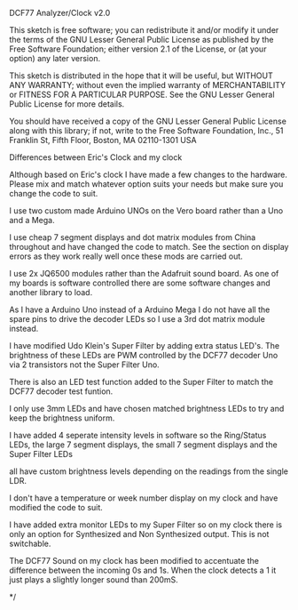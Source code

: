  DCF77 Analyzer/Clock v2.0


 This sketch is free software; you can redistribute it and/or
 modify it under the terms of the GNU Lesser General Public
 License as published by the Free Software Foundation; either
 version 2.1 of the License, or (at your option) any later version.
 
 This sketch is distributed in the hope that it will be useful,
 but WITHOUT ANY WARRANTY; without even the implied warranty of
 MERCHANTABILITY or FITNESS FOR A PARTICULAR PURPOSE.  See the GNU
 Lesser General Public License for more details.
 
 You should have received a copy of the GNU Lesser General Public
 License along with this library; if not, write to the Free Software
 Foundation, Inc., 51 Franklin St, Fifth Floor, Boston, MA  02110-1301  USA


 Differences between Eric's Clock and my clock

Although based on Eric's clock I have made a few changes to the hardware. Please mix and match whatever option suits your needs but make sure you change the code to suit.

I use two custom made Arduino UNOs on the Vero board rather than a Uno and a Mega.

I use cheap 7 segment displays and dot matrix modules from China throughout and have changed the code to match. See the section on display errors as they work really well once these mods are carried out.

I use 2x  JQ6500 modules rather than the Adafruit sound board. As one of my boards is software controlled there are some software changes and another library to load.

As I have a Arduino Uno instead of a Arduino Mega I do not have all the spare pins to drive the decoder LEDs so I use a 3rd dot matrix module instead.

I have modified Udo Klein's Super Filter by adding extra status LED's. The brightness of these LEDs are PWM controlled by the DCF77 decoder Uno via 2 transistors not the Super Filter Uno.

There is also an LED test function added to the Super Filter to match the DCF77 decoder test funtion.

I only use 3mm LEDs and have chosen matched brightness LEDs to try and keep the brightness uniform.

I have added 4 seperate intensity levels in software so the Ring/Status LEDs, the large 7 segment displays, the small 7 segment displays and the Super Filter LEDs 

all have custom brightness levels depending on the readings from the single LDR.

I don't have a temperature or week number display on my clock and have modified the code to suit. 

I have added extra monitor LEDs to my Super Filter so on my clock there is only an option for Synthesized and Non Synthesized output. This is not switchable.

The DCF77 Sound on my clock has been modified to accentuate the difference between the incoming 0s and 1s. When the clock detects a 1 it just plays a slightly longer sound than 200mS.

                                                                                                                                                                                                                                                                                                                                                                                                                                                                                                                                                                                                                                                                                                                                                                                                                                                                                                                                                                                                                                                                                                                                                                                                                                                                                                                                                                                                                                                                                                                                                                                                                                                                                                                                                                                                                                                                                                                                                                                                                                                                                                                                                                                                                                                                                                                                                                                                                                                                                                                                                                                                                                                                                                                                                                                                                                                                                                                                                                                                                                                                                                                                                                                                                                                                                                                                                                                                                                                                                                                                                                                                                                                                                                                                                            

 

 


 */

